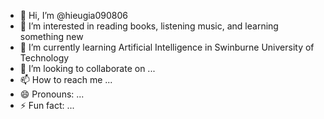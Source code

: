 - 👋 Hi, I’m @hieugia090806
- 👀 I’m interested in reading books, listening music, and learning something new
- 🌱 I’m currently learning Artificial Intelligence in Swinburne University of Technology
- 💞️ I’m looking to collaborate on ...
- 📫 How to reach me ...
- 😄 Pronouns: ...
- ⚡ Fun fact: ...

<!---
hieugia090806/hieugia090806 is a ✨ special ✨ repository because its `README.md` (this file) appears on your GitHub profile.
You can click the Preview link to take a look at your changes.
--->
